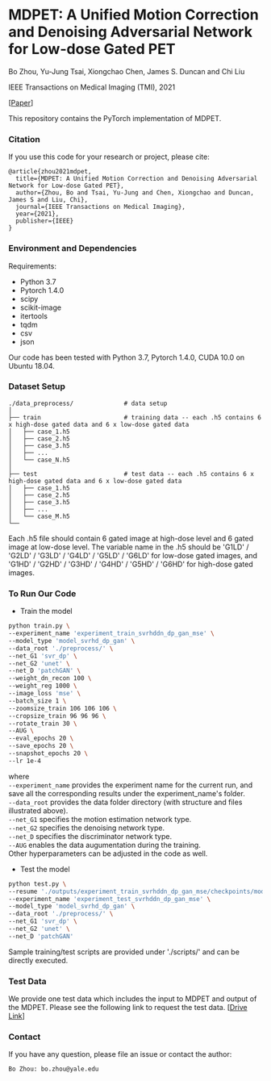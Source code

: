 # MDPET: A Unified Motion Correction and Denoising Adversarial Network for Low-dose Gated PET

Bo Zhou, Yu-Jung Tsai, Xiongchao Chen, James S. Duncan and Chi Liu

IEEE Transactions on Medical Imaging (TMI), 2021

[[Paper](https://www.xxx)]

This repository contains the PyTorch implementation of MDPET.

### Citation
If you use this code for your research or project, please cite:

    @article{zhou2021mdpet,
      title={MDPET: A Unified Motion Correction and Denoising Adversarial Network for Low-dose Gated PET},
      author={Zhou, Bo and Tsai, Yu-Jung and Chen, Xiongchao and Duncan, James S and Liu, Chi},
      journal={IEEE Transactions on Medical Imaging},
      year={2021},
      publisher={IEEE}
    }


### Environment and Dependencies
Requirements:
* Python 3.7
* Pytorch 1.4.0
* scipy
* scikit-image
* itertools
* tqdm
* csv
* json

Our code has been tested with Python 3.7, Pytorch 1.4.0, CUDA 10.0 on Ubuntu 18.04.


### Dataset Setup
    ./data_preprocess/              # data setup 
    │
    ├── train                       # training data -- each .h5 contains 6 x high-dose gated data and 6 x low-dose gated data
    │   ├── case_1.h5     
    │   ├── case_2.h5       
    │   ├── case_3.h5 
    │   ├── ...    
    │   └── case_N.h5
    │
    ├── test                        # test data -- each .h5 contains 6 x high-dose gated data and 6 x low-dose gated data
    │   ├── case_1.h5     
    │   ├── case_2.h5       
    │   ├── case_3.h5 
    │   ├── ...    
    │   └── case_M.h5         
    └── 
Each .h5 file should contain 6 gated image at high-dose level and 6 gated image at low-dose level. 
The variable name in the .h5 should be 'G1LD' / 'G2LD' / 'G3LD' / 'G4LD' / 'G5LD' / 'G6LD' for low-dose gated images, and 'G1HD' / 'G2HD' / 'G3HD' / 'G4HD' / 'G5HD' / 'G6HD' for high-dose gated images.


### To Run Our Code
- Train the model
```bash
python train.py \
--experiment_name 'experiment_train_svrhddn_dp_gan_mse' \
--model_type 'model_svrhd_dp_gan' \
--data_root './preprocess/' \
--net_G1 'svr_dp' \
--net_G2 'unet' \
--net_D 'patchGAN' \
--weight_dn_recon 100 \
--weight_reg 1000 \
--image_loss 'mse' \
--batch_size 1 \
--zoomsize_train 106 106 106 \
--cropsize_train 96 96 96 \
--rotate_train 30 \
--AUG \
--eval_epochs 20 \
--save_epochs 20 \
--snapshot_epochs 20 \
--lr 1e-4
```
where \
`--experiment_name` provides the experiment name for the current run, and save all the corresponding results under the experiment_name's folder. \
`--data_root` provides the data folder directory (with structure and files illustrated above). \
`--net_G1` specifies the motion estimation network type. \
`--net_G2` specifies the denoising network type. \
`--net_D` specifies the discriminator network type. \
`--AUG` enables the data augumentation during the training. \
Other hyperparameters can be adjusted in the code as well.

- Test the model
```bash
python test.py \
--resume './outputs/experiment_train_svrhddn_dp_gan_mse/checkpoints/model_xxx.pt' \
--experiment_name 'experiment_test_svrhddn_dp_gan_mse' \
--model_type 'model_svrhd_dp_gan' \
--data_root './preprocess/' \
--net_G1 'svr_dp' \
--net_G2 'unet' \
--net_D 'patchGAN'
```
Sample training/test scripts are provided under './scripts/' and can be directly executed.


### Test Data
We provide one test data which includes the input to MDPET and output of the MDPET.
Please see the following link to request the test data. 
[[Drive Link](https://bioimagesuiteweb.github.io/bisweb-manual/CommandLineTools.html)]


### Contact 
If you have any question, please file an issue or contact the author:
```
Bo Zhou: bo.zhou@yale.edu
```